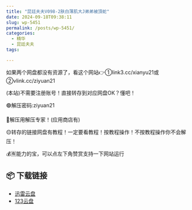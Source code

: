 ```yaml
---
title: "昆廷夫夫V098-2肤白薄肌大J弟弟被頂蛇"
date: 2024-09-18T09:38:11
slug: wp-5451
permalink: /posts/wp-5451/
categories:
  - 精华
  - 昆廷夫夫
tags:

---
```


如果两个网盘都没有资源了，看这个网站👉①link3.cc/xianyu21或②vlink.cc/ziyuan21

(本站)不需要注册账号！直接转存到对应网盘OK？懂吧！

🟢解压密码:ziyuan21

🔵解压用解压专家！(应用商店有)

🟡转存的链接网盘有教程！一定要看教程！按教程操作！不按教程操作你不会解压！

💰🈶能力的宝，可以点左下角赞赏支持一下网站运行

## 📦 下载链接
- [迅雷云盘](https://blziyuan21.com/pay-download/5451?key=118ac3a1d0&down_id=0)
- [123云盘](https://blziyuan21.com/pay-download/5451?key=118ac3a1d0&down_id=1)

